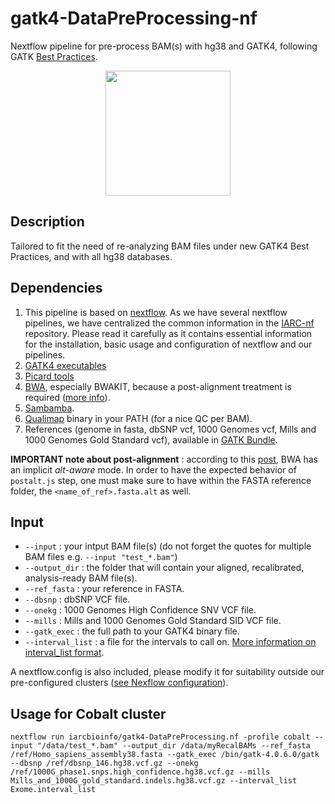 # gatk4-DataPreProcessing-nf
Nextflow pipeline for pre-process BAM(s) with hg38 and GATK4, following GATK [Best Practices](https://software.broadinstitute.org/gatk/best-practices/workflow?id=11145).

<div style="text-align:center"><img src="https://us.v-cdn.net/5019796/uploads/editor/3o/dznasg7toiq1.png" width="200" /></div>


## Description

Tailored to fit the need of re-analyzing BAM files under new GATK4 Best Practices, and with all hg38 databases.

## Dependencies 

1. This pipeline is based on [nextflow](https://www.nextflow.io). As we have several nextflow pipelines, we have centralized the common information in the [IARC-nf](https://github.com/IARCbioinfo/IARC-nf) repository. Please read it carefully as it contains essential information for the installation, basic usage and configuration of nextflow and our pipelines.
2. [GATK4 executables](https://software.broadinstitute.org/gatk/download/)
3. [Picard tools](https://broadinstitute.github.io/picard/)
4. [BWA](https://github.com/lh3/bwa/tree/master/bwakit), especially BWAKIT, because a post-alignment treatment is required ([more info](https://github.com/lh3/bwa/blob/master/README-alt.md)).
5. [Sambamba](http://lomereiter.github.io/sambamba/).
6. [Qualimap](http://qualimap.bioinfo.cipf.es/) binary in your PATH (for a nice QC per BAM).
7. References (genome in fasta, dbSNP vcf, 1000 Genomes vcf, Mills and 1000 Genomes Gold Standard vcf), available in [GATK Bundle](https://software.broadinstitute.org/gatk/download/bundle).

**IMPORTANT note about post-alignment** : according to this [post](https://software.broadinstitute.org/gatk/documentation/article.php?id=8017), BWA has an implicit *alt-aware* mode. In order to have the expected behavior of `postalt.js` step, one must make sure to have within the FASTA reference folder, the `<name_of_ref>.fasta.alt` as well. 

## Input

- `--input` : your intput BAM file(s) (do not forget the quotes for multiple BAM files e.g. `--input "test_*.bam"`)
- `--output_dir` : the folder that will contain your aligned, recalibrated, analysis-ready BAM file(s).
- `--ref_fasta` : your reference in FASTA. 
- `--dbsnp` : dbSNP VCF file. 
- `--onekg` : 1000 Genomes High Confidence SNV VCF file. 
- `--mills` : Mills and 1000 Genomes Gold Standard SID VCF file. 
- `--gatk_exec` : the full path to your GATK4 binary file.
- `--interval_list` : a file for the intervals to call on. [More information on interval_list format](https://gatkforums.broadinstitute.org/gatk/discussion/1319/collected-faqs-about-interval-lists).

A nextflow.config is also included, please modify it for suitability outside our pre-configured clusters ([see Nexflow configuration](https://www.nextflow.io/docs/latest/config.html#configuration-file)).

## Usage for Cobalt cluster
```
nextflow run iarcbioinfo/gatk4-DataPreProcessing.nf -profile cobalt --input "/data/test_*.bam" --output_dir /data/myRecalBAMs --ref_fasta /ref/Homo_sapiens_assembly38.fasta --gatk_exec /bin/gatk-4.0.6.0/gatk --dbsnp /ref/dbsnp_146.hg38.vcf.gz --onekg /ref/1000G_phase1.snps.high_confidence.hg38.vcf.gz --mills Mills_and_1000G_gold_standard.indels.hg38.vcf.gz --interval_list Exome.interval_list
```

